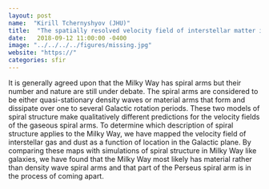 ```yaml
---
layout: post
name:  "Kirill Tchernyshyov (JHU)"
title:  "The spatially resolved velocity field of interstellar matter in the Milky Way and its implications for our understanding of the Milky Way’s spiral structure"
date:   2018-09-12 11:00:00 -0400
image: "../../../../figures/missing.jpg"
website: "https://"
categories: sfir
---
```


It is generally agreed upon that the Milky Way has spiral arms but 
their number and nature are still under debate. The spiral arms are 
considered to be either quasi-stationary density waves or material arms 
that form and dissipate over one to several Galactic rotation periods. 
These two models of spiral structure make qualitatively different 
predictions for the velocity fields of the gaseous spiral arms. To 
determine which description of spiral structure applies to the Milky 
Way, we have mapped the velocity field of interstellar gas and dust as 
a function of location in the Galactic plane. By comparing these maps 
with simulations of spiral structure in Milky Way like galaxies, we 
have found that the Milky Way most likely has material rather than 
density wave spiral arms and that part of the Perseus spiral arm is in 
the process of coming apart.
